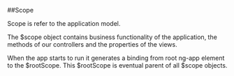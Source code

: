 ##Scope

Scope is refer to the application model.

The $scope object contains business functionality of the application, the methods of our controllers and the properties of the views.

When the app starts to run it generates a binding from root ng-app element to the $rootScope.
This $rootScope is eventual parent of all $scope objects.

